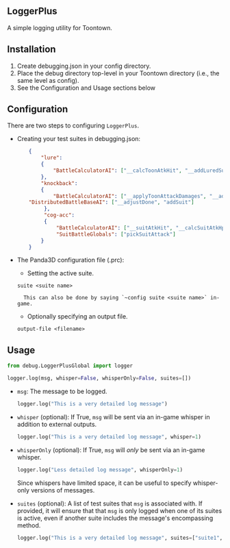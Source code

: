 ## LoggerPlus

A simple logging utility for Toontown.

## Installation

1. Create debugging.json in your config directory.
2. Place the debug directory top-level in your Toontown directory (i.e., the same level as config).
3. See the Configuration and Usage sections below

## Configuration

There are two steps to configuring `LoggerPlus`.

- Creating your test suites in debugging.json:

 ```json
        {
            "lure":
            {
                "BattleCalculatorAI": ["__calcToonAtkHit", "__addLuredSuitInfo"]
            },
            "knockback":
            {
                "BattleCalculatorAI": ["__applyToonAttackDamages", "__addDmgToBonuses", "__processBonuses", "__postProcessToonAttacks", "__initRound"],
        "DistributedBattleBaseAI": ["__adjustDone", "addSuit"]
             },
             "cog-acc":
             {
                 "BattleCalculatorAI": ["__suitAtkHit", "__calcSuitAtkHp", "__calcSuitTarget"],
                 "SuitBattleGlobals": ["pickSuitAttack"]
            }
        }
```

- The Panda3D configuration file (.prc):

    - Setting the active suite.
    
     ```
     suite <suite name>
    ```
    
        This can also be done by saying `~config suite <suite name>` in-game.
    
    - Optionally specifying an output file.
    
     ```
     output-file <filename>
    ```

## Usage

```python
from debug.LoggerPlusGlobal import logger

logger.log(msg, whisper=False, whisperOnly=False, suites=[])
```

- `msg`: The message to be logged.

     ```python
     logger.log("This is a very detailed log message")
    ```

- `whisper` (optional): If True, `msg` will be sent via an in-game whisper in addition to external outputs.

     ```python
     logger.log("This is a very detailed log message", whisper=1)
    ```

- `whisperOnly` (optional): If True, `msg` will *only* be sent via an in-game whisper.
        
     ```python
     logger.log("Less detailed log message", whisperOnly=1)
    ```
    
    Since whispers have limited space, it can be useful to specify whisper-only versions of messages.

- `suites` (optional): A list of test suites that `msg` is associated with. If provided, it will ensure that that `msg` is only logged when one of its suites is active, even if another suite includes the message's encompassing method.

     ```python
     logger.log("This is a very detailed log message", suites=["suite1", "suite2"])
    ```
